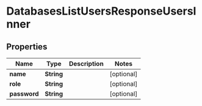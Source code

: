 

# DatabasesListUsersResponseUsersInner


## Properties

| Name | Type | Description | Notes |
|------------ | ------------- | ------------- | -------------|
|**name** | **String** |  |  [optional] |
|**role** | **String** |  |  [optional] |
|**password** | **String** |  |  [optional] |



